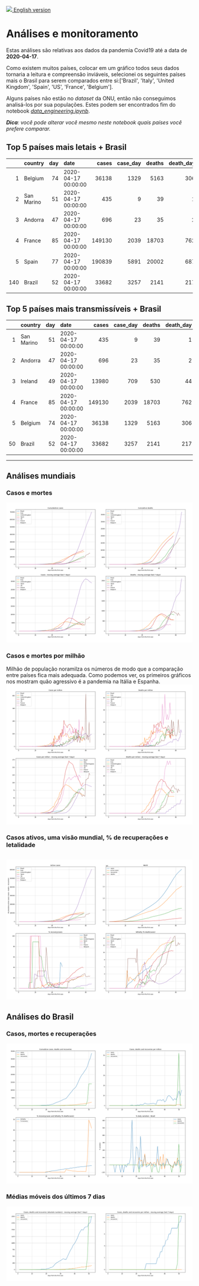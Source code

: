 [<img src="https://raw.githubusercontent.com/NovelCOVID/API/master/assets/flags/gb.png" width="30"  /> English version](README_WORLD_EN.md)

# **Análises e monitoramento**
Estas análises são relativas aos dados da pandemia Covid19 até a data de **2020-04-17**.

Como existem muitos países, colocar em um gráfico todos seus dados tornaria a leitura e compreensão inviáveis, selecionei os seguintes países mais o Brasil para serem comparados entre si:['Brazil', 'Italy', 'United Kingdom', 'Spain', 'US', 'France', 'Belgium'].

Alguns países não estão no *dataset* da ONU, então não conseguimos analisá-los por sua populações. Estes podem ser encontrados fim do notebook *[data_engineering.ipynb](../data_engineering.ipynb)*.

***Dica**: você pode alterar você mesmo neste notebook quais países você prefere comparar.*

## Top 5 países mais letais + Brasil
|     | country    |   day | date                |   cases |   case_day |   deaths |   death_day |   cases_million |   deaths_million |   avg7_cases_million |   avg7_deaths_million |   avg7_recoveries_million |
|----:|:-----------|------:|:--------------------|--------:|-----------:|---------:|------------:|----------------:|-----------------:|---------------------:|----------------------:|--------------------------:|
|   1 | Belgium    |    74 | 2020-04-17 00:00:00 |   36138 |       1329 |     5163 |         306 |           115.2 |             26.5 |                  117 |                    26 |                        29 |
|   2 | San Marino |    51 | 2020-04-17 00:00:00 |     435 |          9 |       39 |           1 |           265.8 |             29.5 |                  383 |                    21 |                        29 |
|   3 | Andorra    |    47 | 2020-04-17 00:00:00 |     696 |         23 |       35 |           2 |           298.1 |             25.9 |                  175 |                    16 |                       222 |
|   4 | France     |    85 | 2020-04-17 00:00:00 |  149130 |       2039 |    18703 |         762 |            31.3 |             11.7 |                  125 |                    12 |                        21 |
|   5 | Spain      |    77 | 2020-04-17 00:00:00 |  190839 |       5891 |    20002 |         687 |           126   |             14.7 |                   99 |                    11 |                        58 |
| 140 | Brazil     |    52 | 2020-04-17 00:00:00 |   33682 |       3257 |     2141 |         217 |            15.4 |              1   |                    9 |                     0 |                         9 |


 ## Top 5 países mais transmissíveis + Brasil
|    | country    |   day | date                |   cases |   case_day |   deaths |   death_day |   cases_million |   deaths_million |   avg7_cases_million |   avg7_deaths_million |   avg7_recoveries_million |
|---:|:-----------|------:|:--------------------|--------:|-----------:|---------:|------------:|----------------:|-----------------:|---------------------:|----------------------:|--------------------------:|
|  1 | San Marino |    51 | 2020-04-17 00:00:00 |     435 |          9 |       39 |           1 |           265.8 |             29.5 |                  383 |                    21 |                        29 |
|  2 | Andorra    |    47 | 2020-04-17 00:00:00 |     696 |         23 |       35 |           2 |           298.1 |             25.9 |                  175 |                    16 |                       222 |
|  3 | Ireland    |    49 | 2020-04-17 00:00:00 |   13980 |        709 |      530 |          44 |           145.2 |              9   |                  172 |                     7 |                         1 |
|  4 | France     |    85 | 2020-04-17 00:00:00 |  149130 |       2039 |    18703 |         762 |            31.3 |             11.7 |                  125 |                    12 |                        21 |
|  5 | Belgium    |    74 | 2020-04-17 00:00:00 |   36138 |       1329 |     5163 |         306 |           115.2 |             26.5 |                  117 |                    26 |                        29 |
| 50 | Brazil     |    52 | 2020-04-17 00:00:00 |   33682 |       3257 |     2141 |         217 |            15.4 |              1   |                    9 |                     0 |                         9 |
----------------------
## Análises mundiais
### Casos e mortes
![](world_cases_deaths.png)

 ### Casos e mortes por milhão
Milhão de população noramilza os números de modo que a comparação entre países fica mais adequada. Como podemos ver, os primeiros gráficos nos mostram quão agressivo é a pandemia na Itália e Espanha.
![](world_cases_deaths_million.png)

 ### Casos ativos, uma visão mundial, % de recuperações e letalidade
![](world_active_cases_percentages.png)
----------------------
## Análises do Brasil


 ### Casos, mortes e recuperações
![](brazil_number_million_variation.png)

 ### Médias móveis dos últimos 7 dias
![](brazil_movingAvg.png)